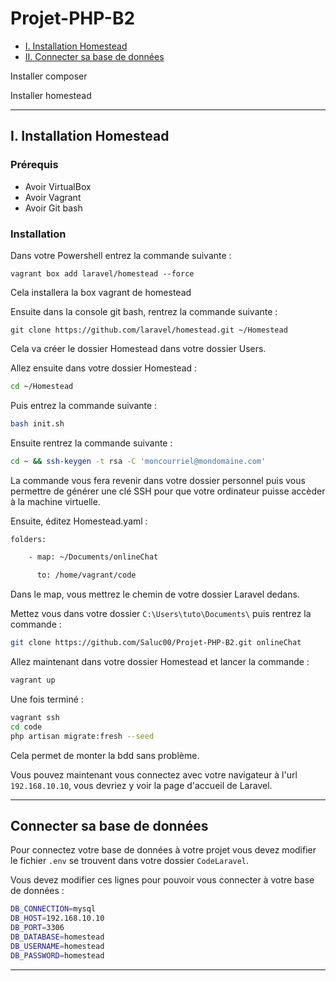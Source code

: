 # Projet-PHP-B2

* [I. Installation Homestead](##-Intallation-Homestead)
* [II. Connecter sa base de données](##-Connecter-sa-base-de-données)


<a name="section-1"></a>

Installer composer

Installer homestead

---
## I. Installation Homestead


### Prérequis

- Avoir VirtualBox
- Avoir Vagrant
- Avoir Git bash

### Installation

Dans votre Powershell entrez la commande suivante :

```powerhsell
vagrant box add laravel/homestead --force
```
Cela installera la box vagrant de homestead

Ensuite dans la console git bash, rentrez la commande suivante :

```git
git clone https://github.com/laravel/homestead.git ~/Homestead
```
Cela va créer le dossier Homestead dans votre dossier Users.

Allez ensuite dans votre dossier Homestead :

```bash
cd ~/Homestead
```

Puis entrez la commande suivante :
```bash
bash init.sh
```
Ensuite rentrez la commande suivante :

```bash
cd ~ && ssh-keygen -t rsa -C 'moncourriel@mondomaine.com'
```

La commande vous fera revenir dans votre dossier personnel puis vous permettre de générer une clé SSH pour que votre ordinateur puisse accèder à la machine virtuelle.

Ensuite, éditez Homestead.yaml :

```bash
folders:

    - map: ~/Documents/onlineChat

      to: /home/vagrant/code
```

Dans le map, vous mettrez le chemin de votre dossier Laravel dedans.

Mettez vous dans votre dossier `C:\Users\tuto\Documents\` puis rentrez la commande :
```bash
git clone https://github.com/Saluc00/Projet-PHP-B2.git onlineChat
```

Allez maintenant dans votre dossier Homestead et lancer la commande :
```bash
vagrant up
```
Une fois terminé : 
```bash
vagrant ssh
cd code
php artisan migrate:fresh --seed 
```
Cela permet de monter la bdd sans problème.

Vous pouvez maintenant vous connectez avec votre navigateur à l'url `192.168.10.10`, vous devriez y voir la page d'accueil de Laravel.

---

## Connecter sa base de données

Pour connectez votre base de données à votre projet vous devez modifier le fichier `.env` se trouvent dans votre dossier `CodeLaravel`.

Vous devez modifier ces lignes pour pouvoir vous connecter à votre base de données :

```bash
DB_CONNECTION=mysql
DB_HOST=192.168.10.10
DB_PORT=3306
DB_DATABASE=homestead
DB_USERNAME=homestead
DB_PASSWORD=homestead
```
---
